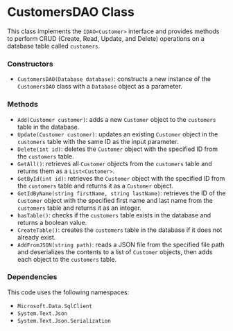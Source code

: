 CustomersDAO Class
==================

This class implements the `IDAO<Customer>` interface and provides methods to perform CRUD (Create, Read, Update, and Delete) operations on a database table called `customers`.

### Constructors


*   `CustomersDAO(Database database)`: constructs a new instance of the `CustomersDAO` class with a `Database` object as a parameter.

### Methods

*   `Add(Customer customer)`: adds a new `Customer` object to the `customers` table in the database.
*   `Update(Customer customer)`: updates an existing `Customer` object in the `customers` table with the same ID as the input parameter.
*   `Delete(int id)`: deletes the `Customer` object with the specified ID from the `customers` table.
*   `GetAll()`: retrieves all `Customer` objects from the `customers` table and returns them as a `List<Customer>`.
*   `GetById(int id)`: retrieves the `Customer` object with the specified ID from the `customers` table and returns it as a `Customer` object.
*   `GetIdByName(string firstName, string lastName)`: retrieves the ID of the `Customer` object with the specified first name and last name from the `customers` table and returns it as an integer.
*   `hasTable()`: checks if the `customers` table exists in the database and returns a boolean value.
*   `CreateTable()`: creates the `customers` table in the database if it does not already exist.
*   `AddFromJSON(string path)`: reads a JSON file from the specified file path and deserializes the contents to a list of `Customer` objects, then adds each object to the `customers` table.

### Dependencies

This code uses the following namespaces:

*   `Microsoft.Data.SqlClient`
*   `System.Text.Json`
*   `System.Text.Json.Serialization`
